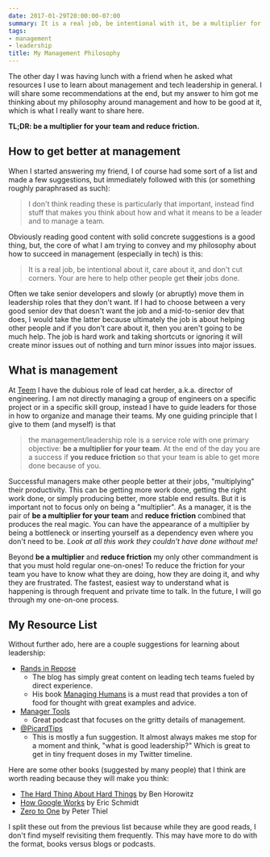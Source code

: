 ```yaml
---
date: 2017-01-29T20:00:00-07:00
summary: It is a real job, be intentional with it, be a multiplier for your team, and finally reduce friction.
tags:
- management
- leadership
title: My Management Philosophy
---
```


The other day I was having lunch with a friend when he asked what resources I
use to learn about management and tech leadership in general. I will share
some recommendations at the end, but my answer to him got me thinking about
my philosophy around management and how to be good at it, which is what I really
want to share here.

__TL;DR: be a multiplier for your team and reduce friction.__

<!--more-->

## How to get better at management

When I started answering my friend, I of course had some sort of a list and
made a few suggestions, but immediately followed with this (or something
roughly paraphrased as such):

> I don't think reading these is particularly that important, instead
> find stuff that makes you think about how and what it means to be a leader
> and to manage a team.

Obviously reading good content with solid concrete suggestions is a good thing,
but, the core of what I am trying to convey and my philosophy
about how to succeed in management (especially in tech) is this:

> It is a real job, be intentional about it, care about it, and don't
> cut corners.  Your are here to help other people get __their__ jobs done.

Often we take senior developers and slowly (or abruptly) move them in leadership
roles that they don't want.  If I had to choose between a very good senior dev
that doesn't want the job and a mid-to-senior dev that does, I would take the
latter because ultimately the job is about helping other people and if you don't
care about it, then you aren't going to be much help.  The job is hard work
and taking shortcuts or ignoring it will create minor issues out of nothing
and turn minor issues into major issues.

## What is management

At [Teem](https://teem.com) I have the dubious role of lead cat herder, a.k.a.
director of engineering. I am not directly managing a group of engineers on a
specific project or in a specific skill group, instead I have to guide leaders
for those in how to organize and manage their teams. My one guiding principle
that I give to them (and myself) is that

> the management/leadership role is a service role with one primary objective:
> __be a multiplier for your team__. At the end of the day you are a success if
> __you reduce friction__ so that your team is able to get more done because of
> you.

Successful managers make other people better at their jobs, "multiplying" their
productivity.  This can be getting more work done, getting the right work done,
or simply producing better, more stable end results. But it is important not to
focus only on being a "multiplier". As a manager, it is the pair of
__be a multiplier for your team__ and __reduce friction__ combined that produces
the real magic. You can have the appearance of a multiplier by being a bottleneck
or inserting yourself as a dependency even where you don't need to be.
*Look at all this work they couldn't have done without me!*

Beyond __be a multiplier__ and __reduce friction__ my only other
commandment is that you must hold regular one-on-ones! To reduce the friction
for your team you have to know what they are doing, how they are doing it, and
why they are frustrated.  The fastest, easiest way to understand what
is happening is through frequent and private time to talk. In the future, I will
go through my one-on-one process.

## My Resource List

Without further ado, here are a couple suggestions for learning about leadership:

- [Rands in Repose](http://randsinrepose.com/)
    - The blog has simply great content on leading tech teams fueled by direct
      experience.
    - His book [Managing Humans](https://www.amazon.com/Managing-Humans-Humorous-Software-Engineering/dp/1484221575/)
      is a must read that provides a ton of food for thought with great examples
      and advice.
- [Manager Tools](https://www.manager-tools.com/)
    - Great podcast that focuses on the gritty details of management.
- [@PicardTips](https://twitter.com/PicardTips)
    - This is mostly a fun suggestion. It almost always makes me stop
      for a moment and think, "what is good leadership?"  Which is great to get
      in tiny frequent doses in my Twitter timeline.

Here are some other books (suggested by many people) that I think are worth
reading because they will make you think:

- [The Hard Thing About Hard Things](https://www.amazon.com/Hard-Thing-About-Things-Building/dp/0062273205/) by Ben Horowitz
- [How Google Works](https://www.amazon.com/How-Google-Works-Eric-Schmidt/dp/1455582344/) by Eric Schmidt
- [Zero to One](https://www.amazon.com/Zero-One-Notes-Startups-Future/dp/0804139296/) by Peter Thiel

I split these out from the previous list because while they are good reads, I
don't find myself revisiting them frequently.  This may have more to do with the
format, books versus blogs or podcasts.

